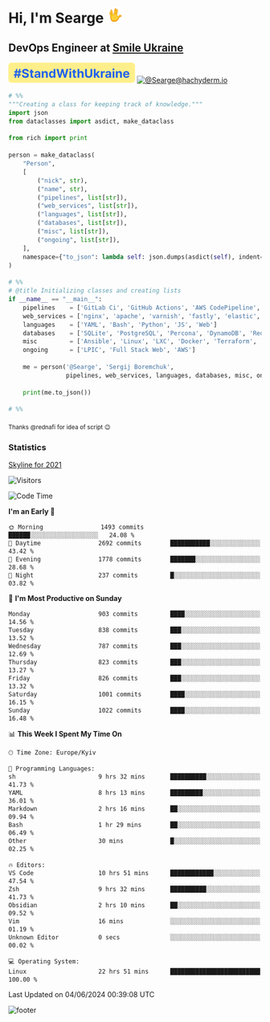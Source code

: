 # Hi, I'm Searge <img src="images/vulcan.webp" style="display: inline-block; margin: 0; height: 2rem" alt="Vulcan salute" />

## DevOps Engineer at [Smile Ukraine](https://smile-ukraine.com/en)

[![Stand With Ukraine](https://raw.githubusercontent.com/vshymanskyy/StandWithUkraine/main/badges/StandWithUkraine.svg)](https://stand-with-ukraine.pp.ua)
<a rel="me" href="https://hachyderm.io/@Searge">![@Searge@hachyderm.io](https://img.shields.io/badge/-@Searge-%232B90D9?logo=mastodon&logoColor=white)</a>

```python
# %%
"""Creating a class for keeping track of knowledge."""
import json
from dataclasses import asdict, make_dataclass

from rich import print

person = make_dataclass(
    "Person",
    [
        ("nick", str),
        ("name", str),
        ("pipelines", list[str]),
        ("web_services", list[str]),
        ("languages", list[str]),
        ("databases", list[str]),
        ("misc", list[str]),
        ("ongoing", list[str]),
    ],
    namespace={"to_json": lambda self: json.dumps(asdict(self), indent=4)},
)

# %%
# @title Initializing classes and creating lists
if __name__ == "__main__":
    pipelines    = ['GitLab Ci', 'GitHub Actions', 'AWS CodePipeline', 'Jenkins']
    web_services = ['nginx', 'apache', 'varnish', 'fastly', 'elastic', 'solr']
    languages    = ['YAML', 'Bash', 'Python', 'JS', 'Web']
    databases    = ['SQLite', 'PostgreSQL', 'Percona', 'DynamoDB', 'Redis']
    misc         = ['Ansible', 'Linux', 'LXC', 'Docker', 'Terraform', 'AWS']
    ongoing      = ['LPIC', 'Full Stack Web', 'AWS']

    me = person('@Searge', 'Sergij Boremchuk',
                pipelines, web_services, languages, databases, misc, ongoing)

    print(me.to_json())

# %%

```

<sub>Thanks @rednafi for idea of script :wink:</sub>

### Statistics

[Skyline for 2021](https://skyline.github.com/Searge/2021)

![Visitors](https://komarev.com/ghpvc/?username=searge&label=Profile%20views&color=0e75b6&style=flat) 
<!--START_SECTION:waka-->
![Code Time](http://img.shields.io/badge/Code%20Time-2%2C558%20hrs%2025%20mins-blue)

**I'm an Early 🐤** 

```text
🌞 Morning                1493 commits        ██████░░░░░░░░░░░░░░░░░░░   24.08 % 
🌆 Daytime                2692 commits        ███████████░░░░░░░░░░░░░░   43.42 % 
🌃 Evening                1778 commits        ███████░░░░░░░░░░░░░░░░░░   28.68 % 
🌙 Night                  237 commits         █░░░░░░░░░░░░░░░░░░░░░░░░   03.82 % 
```
📅 **I'm Most Productive on Sunday** 

```text
Monday                   903 commits         ████░░░░░░░░░░░░░░░░░░░░░   14.56 % 
Tuesday                  838 commits         ███░░░░░░░░░░░░░░░░░░░░░░   13.52 % 
Wednesday                787 commits         ███░░░░░░░░░░░░░░░░░░░░░░   12.69 % 
Thursday                 823 commits         ███░░░░░░░░░░░░░░░░░░░░░░   13.27 % 
Friday                   826 commits         ███░░░░░░░░░░░░░░░░░░░░░░   13.32 % 
Saturday                 1001 commits        ████░░░░░░░░░░░░░░░░░░░░░   16.15 % 
Sunday                   1022 commits        ████░░░░░░░░░░░░░░░░░░░░░   16.48 % 
```


📊 **This Week I Spent My Time On** 

```text
🕑︎ Time Zone: Europe/Kyiv

💬 Programming Languages: 
sh                       9 hrs 32 mins       ██████████░░░░░░░░░░░░░░░   41.73 % 
YAML                     8 hrs 13 mins       █████████░░░░░░░░░░░░░░░░   36.01 % 
Markdown                 2 hrs 16 mins       ██░░░░░░░░░░░░░░░░░░░░░░░   09.94 % 
Bash                     1 hr 29 mins        ██░░░░░░░░░░░░░░░░░░░░░░░   06.49 % 
Other                    30 mins             █░░░░░░░░░░░░░░░░░░░░░░░░   02.25 % 

🔥 Editors: 
VS Code                  10 hrs 51 mins      ████████████░░░░░░░░░░░░░   47.54 % 
Zsh                      9 hrs 32 mins       ██████████░░░░░░░░░░░░░░░   41.73 % 
Obsidian                 2 hrs 10 mins       ██░░░░░░░░░░░░░░░░░░░░░░░   09.52 % 
Vim                      16 mins             ░░░░░░░░░░░░░░░░░░░░░░░░░   01.19 % 
Unknown Editor           0 secs              ░░░░░░░░░░░░░░░░░░░░░░░░░   00.02 % 

💻 Operating System: 
Linux                    22 hrs 51 mins      █████████████████████████   100.00 % 
```


 Last Updated on 04/06/2024 00:39:08 UTC
<!--END_SECTION:waka-->

![footer](https://capsule-render.vercel.app/api?type=waving&color=gradient&customColorList=14,21&height=82&section=footer)
